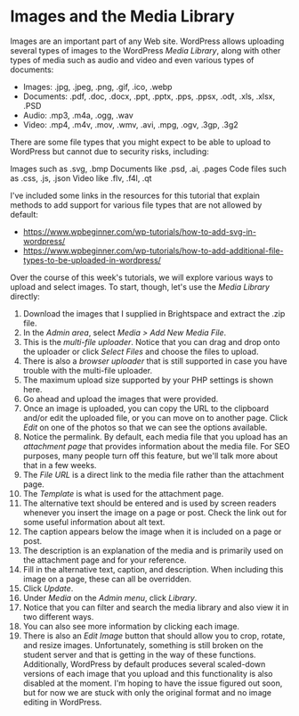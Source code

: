 # Images and the Media Library

Images are an important part of any Web site. WordPress allows uploading several types of images to the WordPress _Media Library_, along with other types of media such as audio and video and even various types of documents:

- Images: .jpg, .jpeg, .png, .gif, .ico, .webp
- Documents: .pdf, .doc, .docx, .ppt, .pptx, .pps, .ppsx, .odt, .xls, .xlsx, .PSD
- Audio: .mp3, .m4a, .ogg, .wav
- Video: .mp4, .m4v, .mov, .wmv, .avi, .mpg, .ogv, .3gp, .3g2

There are some file types that you might expect to be able to upload to WordPress but cannot due to security risks, including:

Images such as .svg, .bmp
Documents like .psd, .ai, .pages
Code files such as .css, .js, .json
Video like .flv, .f4l, .qt

I've included some links in the resources for this tutorial that explain methods to add support for various file types that are not allowed by default:

- <https://www.wpbeginner.com/wp-tutorials/how-to-add-svg-in-wordpress/>
- <https://www.wpbeginner.com/wp-tutorials/how-to-add-additional-file-types-to-be-uploaded-in-wordpress/>

Over the course of this week's tutorials, we will explore various ways to upload and select images. To start, though, let's use the _Media Library_ directly:

1. Download the images that I supplied in Brightspace and extract the .zip file.
2. In the _Admin area_, select _Media > Add New Media File_.
3. This is the _multi-file uploader_. Notice that you can drag and drop onto the uploader or click _Select Files_ and choose the files to upload.
4. There is also a _browser uploader_ that is still supported in case you have trouble with the multi-file uploader.
5. The maximum upload size supported by your PHP settings is shown here.
6. Go ahead and upload the images that were provided.
7. Once an image is uploaded, you can copy the URL to the clipboard and/or edit the uploaded file, or you can move on to another page. Click _Edit_ on one of the photos so that we can see the options available.
8. Notice the permalink. By default, each media file that you upload has an _attachment page_ that provides information about the media file. For SEO purposes, many people turn off this feature, but we'll talk more about that in a few weeks.
9. The _File URL_ is a direct link to the media file rather than the attachment page.
10. The _Template_ is what is used for the attachment page.
11. The alternative text should be entered and is used by screen readers whenever you insert the image on a page or post. Check the link out for some useful information about alt text.
12. The caption appears below the image when it is included on a page or post.
13. The description is an explanation of the media and is primarily used on the attachment page and for your reference.
14. Fill in the alternative text, caption, and description. When including this image on a page, these can all be overridden.
15. Click _Update_.
16. Under _Media_ on the _Admin menu_, click _Library_.
17. Notice that you can filter and search the media library and also view it in two different ways.
18. You can also see more information by clicking each image.
19. There is also an _Edit Image_ button that should allow you to crop, rotate, and resize images. Unfortunately, something is still broken on the student server and that is getting in the way of these functions. Additionally, WordPress by default produces several scaled-down versions of each image that you upload and this functionality is also disabled at the moment. I'm hoping to have the issue figured out soon, but for now we are stuck with only the original format and no image editing in WordPress.
